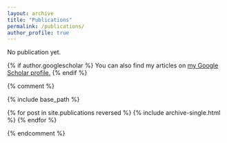 ```yaml
---
layout: archive
title: "Publications"
permalink: /publications/
author_profile: true
---
```


No publication yet.

{% if author.googlescholar %}
  You can also find my articles on <u><a href="{{author.googlescholar}}">my Google Scholar profile</a>.</u>
{% endif %}

{% comment %}

{% include base_path %}

{% for post in site.publications reversed %}
  {% include archive-single.html %}
{% endfor %}

{% endcomment %}
